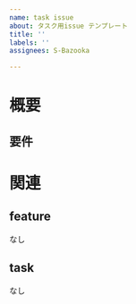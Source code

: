 ```yaml
---
name: task issue
about: タスク用issue テンプレート
title: ''
labels: ''
assignees: S-Bazooka

---
```


# 概要

## 要件


# 関連
## feature
なし

## task
なし
